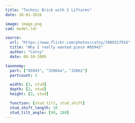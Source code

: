 ```yaml
---
title: "Technic Brick with 2 Liftarms"
date: 16-01-2016

image: image.png
cad: model.ldr

source:
  url: "https://www.flickr.com/photos/catsy/3989317916"
  title: "Why I really wanted piece #85943"
  author: "Catsy"
  date: 06-10-2009

taxonomy:
  part: ["85943", "32064a", "32062"]
  partcount: 3

  width: [3, stud]
  depth: [2, stud]
  height: [2, stud]

  function: [stud_tilt, stud_shift]
  stud_shift_length: 10
  stud_tilt_angle: [90, 180]
---
```


